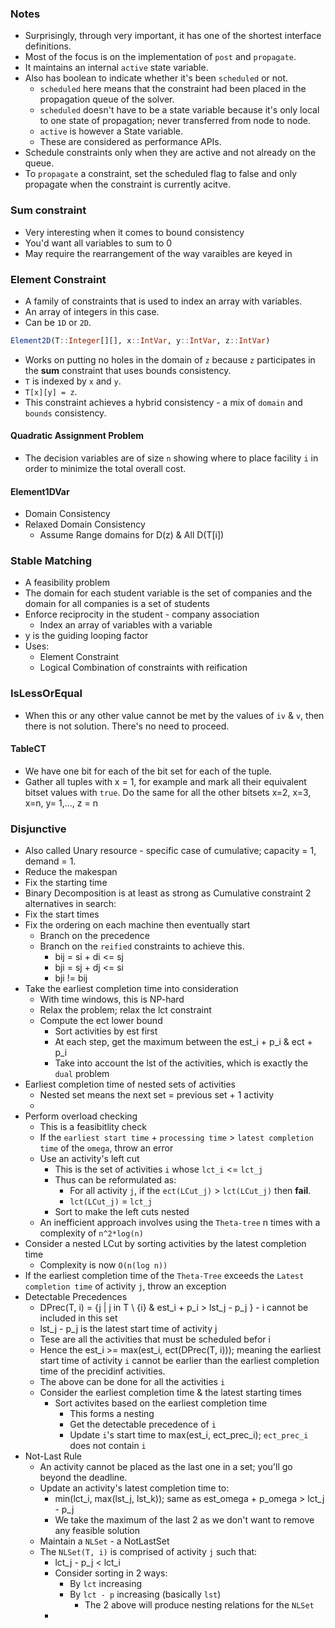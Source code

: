 ### Notes
- Surprisingly, through very important, it has one of the shortest interface definitions.
- Most of the focus is on the implementation of `post` and `propagate`.
- It maintains an internal `active` state variable.
- Also has boolean to indicate whether it's been `scheduled` or not.
  - `scheduled` here means that the constraint had been placed in the propagation queue of the solver.
  - `scheduled` doesn't have to be a state variable because it's only local to one state of propagation; never transferred from node to node.
  - `active` is however a State variable.
  - These are considered as performance APIs.
- Schedule constraints only when they are active and not already on the queue.
- To `propagate` a constraint, set the scheduled flag to false and only propagate when the constraint is currently acitve.


### Sum constraint
- Very interesting when it comes to bound consistency
- You'd want all variables to sum to 0
- May require the rearrangement of the way varaibles are keyed in


### Element Constraint
- A family of constraints that is used to index an array with variables.
- An array of integers in this case.
- Can be `1D` or `2D`.
```julia
Element2D(T::Integer[][], x::IntVar, y::IntVar, z::IntVar)
```
- Works on putting no holes in the domain of `z` because `z` participates in the __sum__ constraint that uses bounds consistency.
- `T` is indexed by `x` and `y`.
- `T[x][y] = z`.
- This constraint achieves a hybrid consistency - a mix of `domain` and `bounds` consistency.
#### Quadratic Assignment Problem
- The decision variables are of size `n` showing where to place facility `i` in order to minimize the total overall cost.


#### Element1DVar
- Domain Consistency
- Relaxed Domain Consistency
  - Assume Range domains for D(z) & All D(T[i])

### Stable Matching
- A feasibility problem
- The domain for each student variable is the set of companies and the domain for all companies is a set of students
- Enforce reciprocity in the student - company association
  - Index an array of variables with a variable
- y is the guiding looping factor
- Uses:
  - Element Constraint
  - Logical Combination of constraints with reification

### IsLessOrEqual
- When this or any other value cannot be met by the values of `iv` & `v`, then there is not solution. There's no need to proceed.


#### TableCT
-  We have one bit for each of the bit set for each of the tuple.
-  Gather all tuples with x = 1, for example and mark all their equivalent bitset values with `true`. Do the same for all the other bitsets x=2, x=3, x=n, y= 1,..., z = n


### Disjunctive
- Also called Unary resource - specific case of cumulative; capacity = 1, demand = 1.
- Reduce the makespan
- Fix the starting time
- Binary Decomposition is at least as strong as Cumulative constraint
2 alternatives in search:
- Fix the start times
- Fix the ordering on each machine then eventually start
  - Branch on the precedence
  - Branch on the `reified` constraints to achieve this.
    - bij = si + di <= sj
    - bji = sj + dj <= si
    - bji != bij
- Take the earliest completion time into consideration
  - With time windows, this is NP-hard
  - Relax the problem; relax the lct constraint
  - Compute the ect lower bound
    - Sort activities by est first
    - At each step, get the maximum between the est_i + p_i & ect + p_i
    - Take into account the lst of the activities, which is exactly the `dual` problem 
- Earliest completion time of nested sets of activities
  - Nested set means the next set = previous set + 1 activity
  - 
- Perform overload checking
  - This is a feasibitlity check
  - If the `earliest start time` + `processing time` > `latest completion time` of the `omega`, throw an error
  - Use an activity's left cut
    - This is the set of activities `i` whose `lct_i` <= `lct_j`
    - Thus can be reformulated as:
      - For all activity `j`, if the `ect(LCut_j)` > `lct(LCut_j)` then __fail__.
      - `lct(LCut_j)` = `lct_j`
    - Sort to make the left cuts nested
  - An inefficient approach involves using the `Theta-tree` n times with a complexity of `n^2*log(n)`
- Consider a nested LCut by sorting activities by the latest completion time
  - Complexity is now `O(n(log n))`
- If the earliest completion time of the `Theta-Tree` exceeds the `Latest completion time` of activity `j`, throw an exception
- Detectable Precedences
  - DPrec(T, i) = {j | j in T \ {i} & est_i + p_i > lst_j - p_j } - i cannot be included in this set
  - lst_j - p_j is the latest start time of activity j
  - Tese are all the activities that must be scheduled befor i
  - Hence the est_i >= max(est_i, ect(DPrec(T, i))); meaning the earliest start time of activity `i` cannot be earlier than the earliest completion time
of the precidinf activities.
  - The above can be done for all the activities `i`
  - Consider the earliest completion time & the latest starting times
    - Sort activites based on the earliest completion time
      - This forms a nesting
      - Get the detectable precedence of `i`
      - Update `i`'s start time to max(est_i, ect_prec_i); `ect_prec_i` does not contain `i`
- Not-Last Rule
  - An activity cannot be placed as the last one in a set; you'll go beyond the deadline.
  - Update an activity's latest completion time to:
    - min(lct_i, max(lst_j, lst_k)); same as est_omega + p_omega > lct_j - p_j
    - We take the maximum of the last 2 as we don't want to remove any feasible solution
  - Maintain a `NLSet` - a NotLastSet
  - The `NLSet(T, i)` is comprised of activity `j` such that:
    - lct_j - p_j < lct_i
    - Consider sorting in 2 ways:
      - By `lct` increasing
      - By `lct - p` increasing (basically `lst`)
        - The 2 above will produce nesting relations for the `NLSet`
    - 